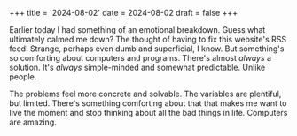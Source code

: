 +++
title = '2024-08-02'
date = 2024-08-02
draft = false
+++

Earlier today I had something of an emotional breakdown. Guess what ultimately calmed me down? The thought of having to fix this website's RSS feed! Strange, perhaps even dumb and superficial, I know. But something's so comforting about computers and programs. There's almost *always* a solution. It's *always* simple-minded and somewhat predictable. Unlike people.

The problems feel more concrete and solvable. The variables are plentiful, but limited. There's something comforting about that that makes me want to live the moment and stop thinking about all the bad things in life. Computers are amazing.
